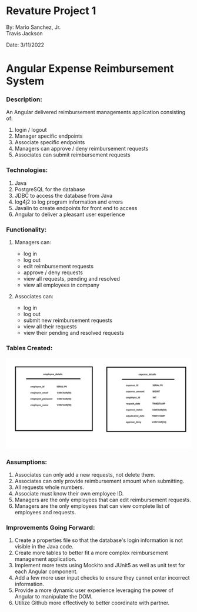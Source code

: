 # Revature Project 1
By: Mario Sanchez, Jr.<br />
    Travis Jackson<br />
		
Date: 3/11/2022
             
# Angular Expense Reimbursement System

### Description:

An Angular delivered reimbursement managements application consisting of:
1. login / logout
2. Manager specific endpoints
3. Associate specific endpoints
4. Managers can approve / deny reimbursement requests
5. Associates can submit reimbursement requests

### Technologies: 

1. Java
2. PostgreSQL for the database
3. JDBC to access the database from Java
4. log4j2 to log program information and errors
5. Javalin to create endpoints for front end to access
6. Angular to deliver a pleasant user experience

### Functionality:

1. Managers can:
	- log in
	- log out
	- edit reimbursement requests
	- approve / deny requests
	- view all requests, pending and resolved
	- view all employees in company

2. Associates can:
	- log in
	- log out
	- submit new reimbursement requests
	- view all their requests
	- view their pending and resolved requests

### Tables Created:

![DB Tables](DBtables.png "Reimbursement Database Tables")

### Assumptions:
1. Associates can only add a new requests, not delete them.
2. Associates can only provide reimbursement amount when submitting.
3. All requests whole numbers. 
4. Associate must know their own employee ID.
5. Managers are the only employees that can edit reimbursement requests.
6. Managers are the only employees that can view complete list of employees and requests.

### Improvements Going Forward:
1. Create a properties file so that the database's login information is not visible in the Java code.
2. Create more tables to better fit a more complex reimbursement management application.
3. Implement more tests using Mockito and JUnit5 as well as unit test for each Angular component.
4. Add a few more user input checks to ensure they cannot enter incorrect information.
5. Provide a more dynamic user experience leveraging the power of Angular to manipulate the DOM.
6. Utilize Github more effectively to better coordinate with partner.


